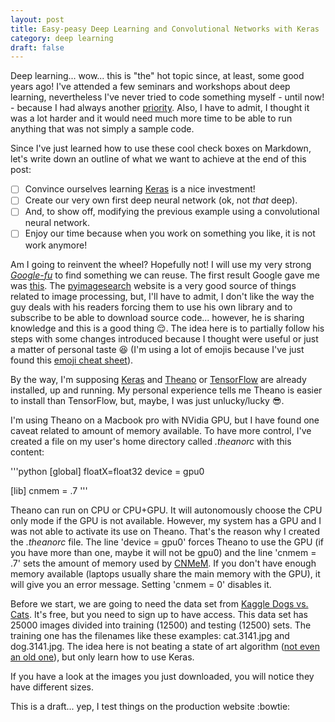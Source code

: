 ```yaml
---
layout: post
title: Easy-peasy Deep Learning and Convolutional Networks with Keras
category: deep learning
draft: false
---
```

Deep learning... wow... this is "the" hot topic since, at least, some good years ago! I've attended a few seminars and workshops about deep learning, nevertheless I've never tried to code something myself - until now! - because I had always another [priority](http://www.tastefullyoffensive.com/2013/09/the-12-types-of-procrastnators.html). Also, I have to admit, I thought it was a lot harder and it would need much more time to be able to run anything that was not simply a sample code.

Since I've just learned how to use these cool check boxes on Markdown, let's write down an outline of what we want to achieve at the end of this post:
- [ ] Convince ourselves learning [Keras](https://keras.io/) is a nice investment!
- [ ] Create our very own first deep neural network (ok, not *that* deep).
- [ ] And, to show off, modifying the previous example using a convolutional neural network.
- [ ] Enjoy our time because when you work on something you like, it is not work anymore!

Am I going to reinvent the wheel? Hopefully not! I will use my very strong [*Google-fu*](https://en.wiktionary.org/wiki/Google-fu) to find something we can reuse. The first result Google gave me was [this](http://www.pyimagesearch.com/2016/09/26/a-simple-neural-network-with-python-and-keras/). The [pyimagesearch](http://www.pyimagesearch.com) website is a very good source of things related to image processing, but, I'll have to admit, I don't like the way the guy deals with his readers forcing them to use his own library and to subscribe to be able to download source code... however, he is sharing knowledge and this is a good thing :relieved:. The idea here is to partially follow his steps with some changes introduced because I thought were useful or just a matter of personal taste :satisfied: (I'm using a lot of emojis because I've just found this [emoji cheat sheet](http://www.webpagefx.com/tools/emoji-cheat-sheet/)).

By the way, I'm supposing [Keras](https://keras.io/) and [Theano](http://deeplearning.net/software/theano/) or [TensorFlow](https://www.tensorflow.org/) are already installed, up and running. My personal experience tells me Theano is easier to install than TensorFlow, but, maybe, I was just unlucky/lucky :sunglasses:.

I'm using Theano on a Macbook pro with NVidia GPU, but I have found one caveat related to amount of memory available. To have more control, I've created a file on my user's home directory called *.theanorc* with this content:

'''python
[global]
floatX=float32
device = gpu0

[lib]
cnmem = .7
'''

Theano can run on CPU or CPU+GPU. It will autonomously choose the CPU only mode if the GPU is not available. However, my system has a GPU and I was not able to activate its use on Theano. That's the reason why I created the *.theanorc* file. The line 'device = gpu0' forces Theano to use the GPU (if you have more than one, maybe it will not be gpu0) and the line 'cnmem = .7' sets the amount of memory used by [CNMeM](http://deeplearning.net/software/theano/library/config.html#config.config.lib.cnmem). If you don't have enough memory available (laptops usually share the main memory with the GPU), it will give you an error message. Setting 'cnmem = 0' disables it.

Before we start, we are going to need the data set from [Kaggle Dogs vs. Cats](https://www.kaggle.com/c/dogs-vs-cats). It's free, but you need to sign up to have access. This data set has 25000 images divided into training (12500) and testing (12500) sets. The training one has the filenames like these examples: cat.3141.jpg and dog.3141.jpg. The idea here is not beating a state of art algorithm ([not even an old one](http://xenon.stanford.edu/~pgolle/papers/dogcat.pdf)), but only learn how to use Keras.

If you have a look at the images you just downloaded, you will notice they have different sizes.


<div class="message">
  This is a draft... yep, I test things on the production website :bowtie:
</div>
